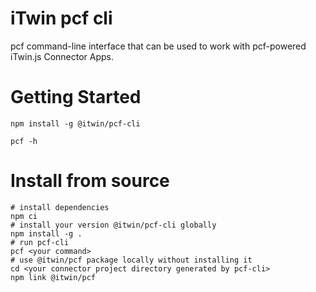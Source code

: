 # iTwin pcf cli

pcf command-line interface that can be used to work with pcf-powered iTwin.js Connector Apps. 

# Getting Started 

```console
npm install -g @itwin/pcf-cli
```

```console
pcf -h
```

# Install from source

```console
# install dependencies
npm ci
# install your version @itwin/pcf-cli globally
npm install -g .
# run pcf-cli
pcf <your command> 
# use @itwin/pcf package locally without installing it
cd <your connector project directory generated by pcf-cli>
npm link @itwin/pcf
```
